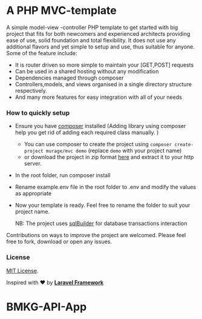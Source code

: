 # A PHP MVC-template
A simple model-view -controller PHP template to get started with big project that fits for both newcomers and experienced architects providing ease of use, solid foundation and total flexibility. It does not use any additional flavors and yet simple to setup and use, thus suitable for anyone.
Some of the feature include:
* It is router driven so more simple to maintain your [GET,POST] requests
* Can be used in a shared hosting without any modification
* Dependencies managed through composer
* Controllers,models, and views organised in a single directory structure respectively.
* And many more features for easy integration with all of your needs 
### How to quickly setup
* Ensure you have [composer](www.getcomposer.org) installed (Adding library using composer help you get rid of adding each required class manually. 
                                                             ) 
    * You can use composer to create the project using `composer create-project murage/mvc demo` (replace `demo` with your project name)
    * or download the project in zip format [here](https://codeload.github.com/mimidotsuser/mvc-template/zip/mvc) and extract it to your http server.                                                          	
* In the root folder, run composer install
* Rename example.env file in the root folder to .env and  modify the values as appropriate
* Now your template is ready. Feel free to rename the folder to suit your project name.

    NB: The project uses [sqlBuilder](https://github.com/mimidotsuser/sqlQueryuilder) for database transactions interaction

Contributions on ways to improve the project are welcomed. Please feel free to fork, download or open any issues.

### License
[MIT License](LICENSE.md). 

Inspired with ❤ by **[Laravel Framework](www.laravel.com)** 
# BMKG-API-App
